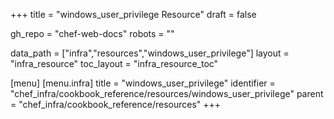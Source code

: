 +++
title = "windows_user_privilege Resource"
draft = false

gh_repo = "chef-web-docs"
robots = ""

data_path = ["infra","resources","windows_user_privilege"]
layout = "infra_resource"
toc_layout = "infra_resource_toc"


[menu]
  [menu.infra]
    title = "windows_user_privilege"
    identifier = "chef_infra/cookbook_reference/resources/windows_user_privilege"
    parent = "chef_infra/cookbook_reference/resources"
+++

<!-- The contents of this page are automatically generated from the windows_user_privilege.yaml file in the data directory. -->
<!-- To suggest a change, edit the https://github.com/chef/chef/blob/master/lib/chef/resource/windows_user_privilege.rb file
      and submit a pull request to the https://github.com/chef/chef repository. -->
